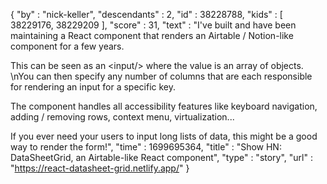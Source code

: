 {
  "by" : "nick-keller",
  "descendants" : 2,
  "id" : 38228788,
  "kids" : [ 38229176, 38229209 ],
  "score" : 31,
  "text" : "I&#x27;ve built and have been maintaining a React component that renders an Airtable &#x2F; Notion-like component for a few years.<p>This can be seen as an &lt;input&#x2F;&gt; where the value is an array of objects. \nYou can then specify any number of columns that are each responsible for rendering an input for a specific key.<p>The component handles all accessibility features like keyboard navigation, adding &#x2F; removing rows, context menu, virtualization...<p>If you ever need your users to input long lists of data, this might be a good way to render the form!",
  "time" : 1699695364,
  "title" : "Show HN: DataSheetGrid, an Airtable-like React component",
  "type" : "story",
  "url" : "https://react-datasheet-grid.netlify.app/"
}
